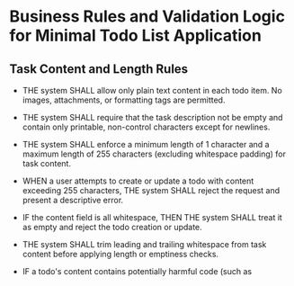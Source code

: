 # Business Rules and Validation Logic for Minimal Todo List Application

## Task Content and Length Rules

- THE system SHALL allow only plain text content in each todo item. No images, attachments, or formatting tags are permitted.

- THE system SHALL require that the task description not be empty and contain only printable, non-control characters except for newlines.

- THE system SHALL enforce a minimum length of 1 character and a maximum length of 255 characters (excluding whitespace padding) for task content.

- WHEN a user attempts to create or update a todo with content exceeding 255 characters, THE system SHALL reject the request and present a descriptive error.

- IF the content field is all whitespace, THEN THE system SHALL treat it as empty and reject the todo creation or update.

- THE system SHALL trim leading and trailing whitespace from task content before applying length or emptiness checks.

- IF a todo's content contains potentially harmful code (such as <script> tags), THEN THE system SHALL reject the todo and return a sanitization error.


## Due Date Logic

- THE system SHALL allow, but not require, an optional due date for each todo.

- WHEN a due date is specified, THE system SHALL require it to be a valid ISO 8601 date (yyyy-mm-dd) and not earlier than the current date.

- IF a user attempts to set a due date in the past, THEN THE system SHALL reject the request and return a validation error.

- IF a user submits a due date in an invalid format, THEN THE system SHALL return a validation error specifying the required format.

- WHEN a todo is created without a due date, THE system SHALL store it as null or undefined for the due date field.

- THE system SHALL not allow the due date to be changed to a value earlier than the todo's creation date.

- WHEN marking a todo as completed, THE system SHALL not lock or alter the due date field.


## Ownership and Data Access

- THE system SHALL associate every todo item with the user (by unique user ID) who created it. Ownership is strictly enforced by business logic.

- WHEN a user attempts to access, update, or delete a todo, THE system SHALL verify that the requesting user is the owner of the todo (unless the user holds the admin role).

- IF a user attempts to access, update, or delete a todo they do not own and are not an admin, THEN THE system SHALL deny access and present an authorization error.

- WHEN an admin user attempts to view or delete any user's todo, THE system SHALL permit the action.

- THE system SHALL never reveal or allow update/delete access to a user's todos by another user unless the requesting party is an admin.

- WHEN deleting a user, THE system SHALL delete or anonymize all todos associated with that user, according to data retention policy.

- THE system SHALL support user-level querying: users may only see their own todos, even when querying task lists; admins may access all users' todos as needed.

- IF a user requests a list of todos, THEN THE system SHALL return only those belonging to the requesting user (unless admin).


## Edge Cases and Prohibited Operations

- IF a todo task is already marked as completed and a user attempts to mark it completed again, THEN THE system SHALL ignore the action and return success without changing state.

- IF a user attempts to update or delete a todo that does not exist, THEN THE system SHALL respond with an error indicating the todo is not found.

- WHEN a user attempts to delete a completed todo, THE system SHALL permit deletion following the same rules as for incomplete tasks.

- THE system SHALL not permit the creation of multiple todos with identical content for the same user, if submitted within the same minute (deduplication window).

- IF a user attempts to submit two identical tasks within the deduplication window, THEN THE system SHALL reject the second submission with a deduplication error message.

- THE system SHALL not allow re-assignment or transfer of ownership of existing todo items between users via any operation.

- THE system SHALL not permit users to directly manipulate system meta-fields (such as creation timestamp, completion timestamp, or user IDs)—these are system-controlled only.

- WHEN a user or admin queries for all tasks, THE system SHALL apply system-level filtering and sorting according to business logic and only expose fields allowed by the business rules.


---

For related material, refer to the [Functional Requirements Document](./03-functional-requirements.md), [User Roles and Authentication Document](./02-user-roles-and-authentication.md), and [Error Handling and Recovery Guide](./07-error-handling-and-recovery.md).
